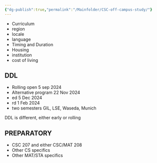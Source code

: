 ```yaml
---
{"dg-publish":true,"permalink":"/Mainfolder/CSC-off-campus-study/"}
---
```


- Curriculum
- region
- locale
- language
- Timing and Duration
- Housing
- institution
- cost of living

## DDL
- Rolling open 5 sep 2024
- Alternative program 22 Nov 2024
- ed 5 Dec 2024
- rd 1 Feb 2024
- two semesters GIL, LSE, Waseda, Munich

DDL is different, either early or rolling

## PREPARATORY
- CSC 207 and either CSC/MAT 208
- Other CS specifics
- Other MAT/STA specifics


















